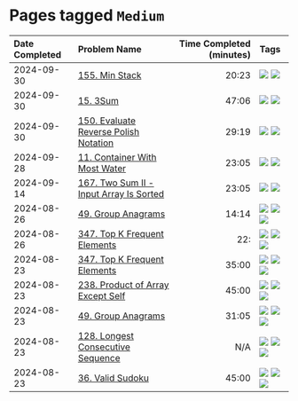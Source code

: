 # Pages tagged `Medium`

|Date Completed|Problem Name|Time Completed  (minutes)|Tags
|:---|:---|---:|:---|
|2024-09-30|[155. Min Stack](../155MinStack1.md)|20:23|[![](https://img.shields.io/badge/tag-Medium-25a9f1)](../tags/Medium.md) [![](https://img.shields.io/badge/tag-Stack-e2851f)](../tags/Stack.md)|
|2024-09-30|[15. 3Sum](../15ThreeSum1.md)|47:06|[![](https://img.shields.io/badge/tag-Medium-25a9f1)](../tags/Medium.md) [![](https://img.shields.io/badge/tag-TwoPointers-33b5de)](../tags/TwoPointers.md)|
|2024-09-30|[150. Evaluate Reverse Polish Notation](../150EvaluateReversePolishNotation1.md)|29:19|[![](https://img.shields.io/badge/tag-Medium-25a9f1)](../tags/Medium.md) [![](https://img.shields.io/badge/tag-Stack-e2851f)](../tags/Stack.md)|
|2024-09-28|[11. Container With Most Water](../11ContainerWithMostWater1.md)|23:05|[![](https://img.shields.io/badge/tag-Medium-25a9f1)](../tags/Medium.md) [![](https://img.shields.io/badge/tag-TwoPointers-33b5de)](../tags/TwoPointers.md)|
|2024-09-14|[167. Two Sum II - Input Array Is Sorted](../167TwoSumII1.md)|23:05|[![](https://img.shields.io/badge/tag-Medium-25a9f1)](../tags/Medium.md) [![](https://img.shields.io/badge/tag-TwoPointers-33b5de)](../tags/TwoPointers.md)|
|2024-08-26|[49. Group Anagrams](../49GroupAnagrams2.md)|14:14|[![](https://img.shields.io/badge/tag-Arrays-72fcc)](../tags/Arrays.md) [![](https://img.shields.io/badge/tag-Hashing-0fcaa)](../tags/Hashing.md) [![](https://img.shields.io/badge/tag-Medium-25a9f1)](../tags/Medium.md)|
|2024-08-26|[347. Top K Frequent Elements](../347TopKFrequentElements2.md)|22:|[![](https://img.shields.io/badge/tag-Arrays-72fcc)](../tags/Arrays.md) [![](https://img.shields.io/badge/tag-Hashing-0fcaa)](../tags/Hashing.md) [![](https://img.shields.io/badge/tag-Medium-25a9f1)](../tags/Medium.md)|
|2024-08-23|[347. Top K Frequent Elements](../347TopKFrequentElements1.md)|35:00|[![](https://img.shields.io/badge/tag-Arrays-72fcc)](../tags/Arrays.md) [![](https://img.shields.io/badge/tag-Hashing-0fcaa)](../tags/Hashing.md) [![](https://img.shields.io/badge/tag-Medium-25a9f1)](../tags/Medium.md)|
|2024-08-23|[238. Product of Array Except Self](../238ProductOfArrayExceptSelf1.md)|45:00|[![](https://img.shields.io/badge/tag-Arrays-72fcc)](../tags/Arrays.md) [![](https://img.shields.io/badge/tag-Hashing-0fcaa)](../tags/Hashing.md) [![](https://img.shields.io/badge/tag-Medium-25a9f1)](../tags/Medium.md)|
|2024-08-23|[49. Group Anagrams](../49GroupAnagrams1.md)|31:05|[![](https://img.shields.io/badge/tag-Arrays-72fcc)](../tags/Arrays.md) [![](https://img.shields.io/badge/tag-Hashing-0fcaa)](../tags/Hashing.md) [![](https://img.shields.io/badge/tag-Medium-25a9f1)](../tags/Medium.md)|
|2024-08-23|[128. Longest Consecutive Sequence](../128LongestConsecutiveSequence.md)|N/A|[![](https://img.shields.io/badge/tag-Arrays-72fcc)](../tags/Arrays.md) [![](https://img.shields.io/badge/tag-Hashing-0fcaa)](../tags/Hashing.md) [![](https://img.shields.io/badge/tag-Medium-25a9f1)](../tags/Medium.md)|
|2024-08-23|[36. Valid Sudoku](../36ValidSudoku1.md)|45:00|[![](https://img.shields.io/badge/tag-Arrays-72fcc)](../tags/Arrays.md) [![](https://img.shields.io/badge/tag-Hashing-0fcaa)](../tags/Hashing.md) [![](https://img.shields.io/badge/tag-Medium-25a9f1)](../tags/Medium.md)|